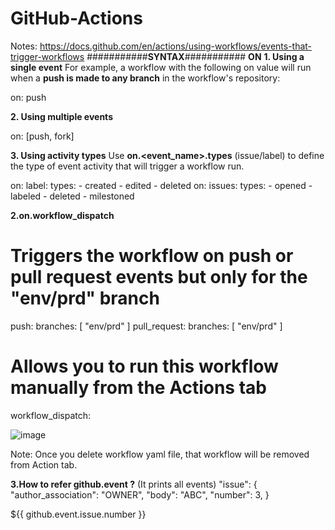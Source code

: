 # GitHub-Actions
Notes: https://docs.github.com/en/actions/using-workflows/events-that-trigger-workflows
###########**SYNTAX**###########
**ON**
**1. Using a single event**
For example, a workflow with the following on value will run when a **push is made to any branch** in the workflow's repository:

on: push

**2. Using multiple events**

on: [push, fork]

**3. Using activity types**
Use **on.<event_name>.types** (issue/label) to define the type of event activity that will trigger a workflow run.

on:
  label:
    types:
      - created
      - edited
      - deleted
 on:
  issues:
    types:
      - opened
      - labeled
      - deleted
      - milestoned
      
**2.on.workflow_dispatch**
  # Triggers the workflow on push or pull request events but only for the "env/prd" branch
  push:
    branches: [ "env/prd" ]
  pull_request:
    branches: [ "env/prd" ]

  # Allows you to run this workflow manually from the Actions tab
  workflow_dispatch:

  ![image](https://github.com/AjinkyaChandekar/GitHub-Actions/assets/65499227/6729d9f1-cd6e-4beb-86bd-fc16c5b0b5b8)

Note: Once you delete workflow yaml file, that workflow will be removed from Action tab.

**3.How to refer github.event ?** (It prints all events)
"issue": {
    "author_association": "OWNER",
    "body": "ABC",
    "number": 3,
    }
    
${{ github.event.issue.number }}
